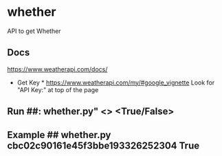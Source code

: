 # whether
API to get Whether

## Docs ##
https://www.weatherapi.com/docs/

* Get Key *
https://www.weatherapi.com/my/#google_vignette
Look for "API Key:" at top of the page

 
## Run ##: whether.py" <> <True/False>
## Example ## whether.py cbc02c90161e45f3bbe193326252304 True
